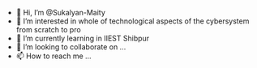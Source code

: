 - 👋 Hi, I’m @Sukalyan-Maity
- 👀 I’m interested in whole of technological aspects of the cybersystem from scratch to pro
- 🌱 I’m currently learning in IIEST Shibpur
- 💞️ I’m looking to collaborate on ...
- 📫 How to reach me ...

<!---
Sukalyan-Maity/Sukalyan-Maity is a ✨ special ✨ repository because its `README.md` (this file) appears on your GitHub profile.
You can click the Preview link to take a look at your changes.
--->
